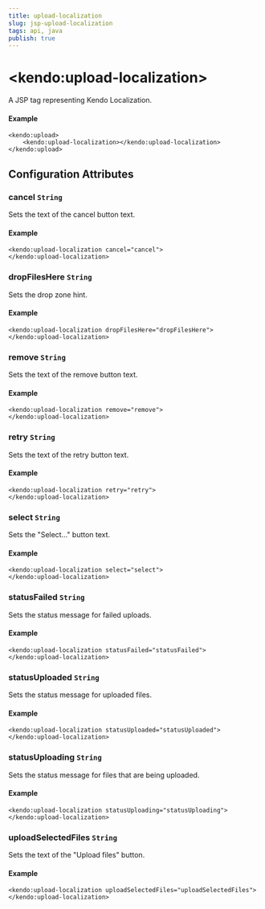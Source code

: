 ```yaml
---
title: upload-localization
slug: jsp-upload-localization
tags: api, java
publish: true
---
```


# \<kendo:upload-localization\>
A JSP tag representing Kendo Localization.

#### Example
    <kendo:upload>
        <kendo:upload-localization></kendo:upload-localization>
    </kendo:upload>


## Configuration Attributes


### cancel `String`

Sets the text of the cancel button text.

#### Example
    <kendo:upload-localization cancel="cancel">
    </kendo:upload-localization>



### dropFilesHere `String`

Sets the drop zone hint.

#### Example
    <kendo:upload-localization dropFilesHere="dropFilesHere">
    </kendo:upload-localization>



### remove `String`

Sets the text of the remove button text.

#### Example
    <kendo:upload-localization remove="remove">
    </kendo:upload-localization>



### retry `String`

Sets the text of the retry button text.

#### Example
    <kendo:upload-localization retry="retry">
    </kendo:upload-localization>



### select `String`

Sets the "Select..." button text.

#### Example
    <kendo:upload-localization select="select">
    </kendo:upload-localization>



### statusFailed `String`

Sets the status message for failed uploads.

#### Example
    <kendo:upload-localization statusFailed="statusFailed">
    </kendo:upload-localization>



### statusUploaded `String`

Sets the status message for uploaded files.

#### Example
    <kendo:upload-localization statusUploaded="statusUploaded">
    </kendo:upload-localization>



### statusUploading `String`

Sets the status message for files that are being uploaded.

#### Example
    <kendo:upload-localization statusUploading="statusUploading">
    </kendo:upload-localization>



### uploadSelectedFiles `String`

Sets the text of the "Upload files" button.

#### Example
    <kendo:upload-localization uploadSelectedFiles="uploadSelectedFiles">
    </kendo:upload-localization>


